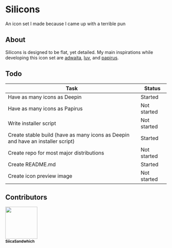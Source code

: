 # Silicons
An icon set I made because I came up with a terrible pun

## About
Silicons is designed to be flat, yet detailed. My main inspirations while developing this icon set are [adwaita](https://github.com/GNOME/adwaita-icon-theme), [luv](https://github.com/Nitrux/luv-icon-theme), and [papirus](https://github.com/PapirusDevelopmentTeam/papirus-icon-theme).

## Todo
| Task                                                                             | Status      |
|----------------------------------------------------------------------------------|-------------|
| Have as many icons as Deepin                                                     | Started     |
| Have as many icons as Papirus                                                    | Not started |
| Write installer script                                                           | Not started |
| Create stable build (have as many icons as Deepin and have an installer script)  | Started     |
| Create repo for most major distributions                                         | Not started |
| Create README.md                                                                 | Started     |
| Create icon preview image                                                        | Not started |

## Contributors
[<img src="https://avatars0.githubusercontent.com/u/43558271?s=400&v=4" width="100px"/><br /><sub><b>SiicaSandwhich</b><br /></sub>](https://github.com/Silicasandwhich) 

